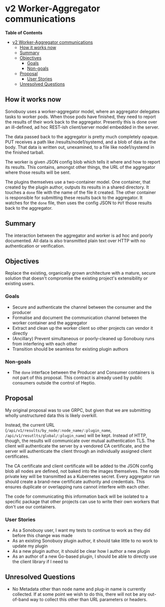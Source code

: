 # v2 Worker-Aggregator communications

<!-- markdown-toc start - Don't edit this section. Run M-x markdown-toc-refresh-toc -->
**Table of Contents**

- [v2 Worker-Aggregator communications](#v2-worker-aggregator-communications)
    - [How it works now](#how-it-works-now)
    - [Summary](#summary)
    - [Objectives](#objectives)
        - [Goals](#goals)
        - [Non-goals](#non-goals)
    - [Proposal](#proposal)
        - [User Stories](#user-stories)
    - [Unresolved Questions](#unresolved-questions)

<!-- markdown-toc end -->

## How it works now 

Sonobuoy uses a worker-aggregator model, where an aggregator delegates tasks to worker
pods. When those pods have finished, they need to report the results of their
work back to the aggregator. Presently this is done over an ill-defined, ad hoc
REST-ish client/server model embedded in the server.

The data passed back to the aggregator is pretty much completely opaque. PUT
receives a path like /results/node1/systemd, and a blob of data as the body.
That data is written out, unexamined, to a file like node1/systemd in the
finished tarball.

The worker is given JSON config blob which tells it where and how to report its
results. This contains, amongst other things, the URL of the aggregator where those
results will be sent.

The plugins themselves use a two-container model. One container, that created by
the plugin author, outputs its results in a shared directory. It touches a
`done` file with the name of the file it created. The other container is
responsible for submitting these results back to the aggregator. It watches for the
`done` file, then uses the config JSON to `PUT` those results back to the
aggregator.

## Summary

The interaction between the aggregator and worker is ad hoc and poorly documented.
All data is also transmitted plain text over HTTP with no authentication or
verification.

## Objectives

Replace the existing, organically grown architecture with a mature, secure
solution that doesn't compromise the existing project's extensibility or
existing users.

### Goals

* Secure and authenticate the channel between the consumer and the producer
* Formalise and document the communication channel between the worker container
  and the aggregator
* Extract and clean up the worker client so other projects can vendor it
  directly
* (Ancillary) Prevent simultaneous or poorly-cleaned up Sonobuoy runs from
  interfering with each other
* Transition should be seamless for existing plugin authors

### Non-goals

* The `done` interface between the Producer and Consumer containers is not part
of this proposal. This contract is already used by public consumers outside the
control of Heptio.

## Proposal

My original proposal was to use GRPC, but given that we are submitting wholly
unstructured data this is likely overkill.

Instead, the current URL (`/api/v1/results/by_node/:node_name/:plugin_name`,
`/api/v1/resutlts/global/:plugin_name`) will be kept. Instead of HTTP, though,
the results will communicate over mutual authentication TLS. The client will
authenticate the server by a vendored CA certificate, and the server will
authenticate the client through an individually assigned client certificates.

The CA certificate and client certificate will be added to the JSON config blob
all nodes are defined, not baked into the images themselves. The node private
key will be transmitted as a Kubernetes secret. Every aggregator run should create a
brand-new certificate authority and credentials. This ensures duplicate or
overlapping runs cannot interfere with each other.

The code for communicating this information back will be isolated to a specific
package that other projects can use to write their own workers that don't use
our containers.

### User Stories

* As a Sonobuoy user, I want my tests to continue to work as they did before
  this change was made
* As an existing Sonobuoy plugin author, it should take little to no work to
  update my plugin
* As a new plugin author, it should be clear how I author a new plugin
* As an author of a new Go-based plugin, I should be able to directly use the
  client library if I need to

## Unresolved Questions

* No Metadata other than node name and plug-in name is currently collected. If
  at some point we wish to do this, there will not be any out-of-band way to
  collect this other than URL parameters or headers.
